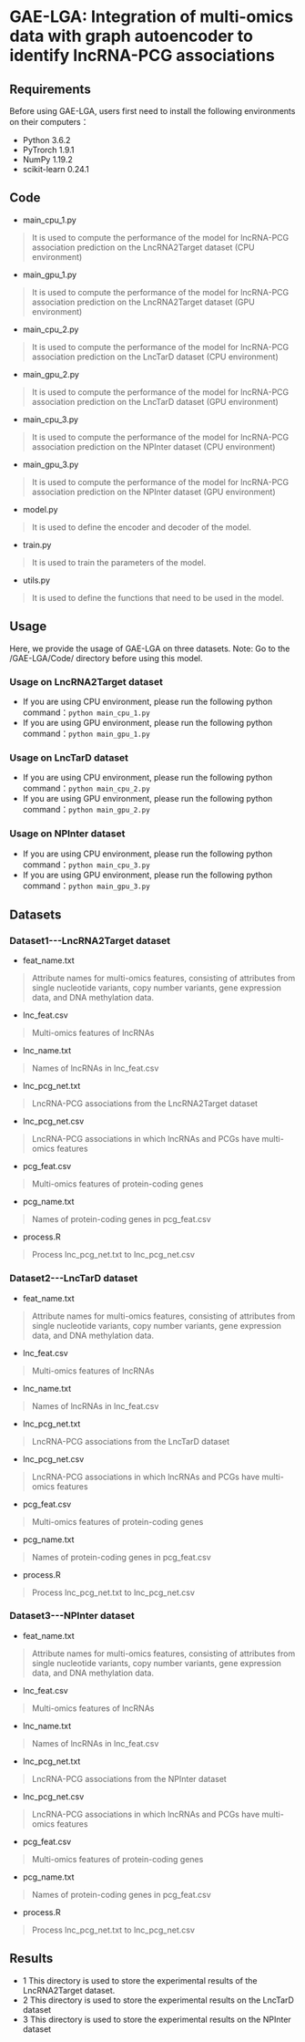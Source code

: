 # GAE-LGA: Integration of multi-omics data with graph autoencoder to identify lncRNA-PCG associations

## Requirements
Before using GAE-LGA, users first need to install the following environments on their computers：
  * Python 3.6.2
  * PyTrorch 1.9.1
  * NumPy 1.19.2
  * scikit-learn 0.24.1

## Code
  * main_cpu_1.py
  >It is used to compute the performance of the model for lncRNA-PCG association prediction on the LncRNA2Target dataset (CPU environment)
  * main_gpu_1.py
  >It is used to compute the performance of the model for lncRNA-PCG association prediction on the LncRNA2Target dataset (GPU environment)
  * main_cpu_2.py
  >It is used to compute the performance of the model for lncRNA-PCG association prediction on the LncTarD dataset (CPU environment)
  * main_gpu_2.py
  >It is used to compute the performance of the model for lncRNA-PCG association prediction on the LncTarD dataset (GPU environment)
  * main_cpu_3.py
  >It is used to compute the performance of the model for lncRNA-PCG association prediction on the NPInter dataset (CPU environment)
  * main_gpu_3.py
  >It is used to compute the performance of the model for lncRNA-PCG association prediction on the NPInter dataset (GPU environment)
  * model.py
  >It is used to define the encoder and decoder of the model.
  * train.py
  >It is used to train the parameters of the model.
  * utils.py
  >It is used to define the functions that need to be used in the model.

## Usage
Here, we provide the usage of GAE-LGA on three datasets. Note: Go to the /GAE-LGA/Code/ directory before using this model.
### Usage on LncRNA2Target dataset
  * If you are using CPU environment, please run the following python command：```python main_cpu_1.py```
  * If you are using GPU environment, please run the following python command：```python main_gpu_1.py```
### Usage on LncTarD dataset
  * If you are using CPU environment, please run the following python command：```python main_cpu_2.py```
  * If you are using GPU environment, please run the following python command：```python main_gpu_2.py```
### Usage on NPInter dataset
  * If you are using CPU environment, please run the following python command：```python main_cpu_3.py```
  * If you are using GPU environment, please run the following python command：```python main_gpu_3.py```

## Datasets
### Dataset1---LncRNA2Target dataset
  * feat_name.txt   
  >Attribute names for multi-omics features, consisting of attributes from single nucleotide variants, copy number variants, gene expression data, and DNA methylation data.
  * lnc_feat.csv
  >Multi-omics features of lncRNAs
  * lnc_name.txt
  >Names of lncRNAs in lnc_feat.csv
  * lnc_pcg_net.txt
  >LncRNA-PCG associations from the LncRNA2Target dataset
  * lnc_pcg_net.csv
  >LncRNA-PCG associations in which lncRNAs and PCGs have multi-omics features
  * pcg_feat.csv
  >Multi-omics features of  protein-coding genes
  * pcg_name.txt
  >Names of protein-coding genes in pcg_feat.csv
  * process.R
  >Process lnc_pcg_net.txt to lnc_pcg_net.csv
### Dataset2---LncTarD dataset
  * feat_name.txt   
  >Attribute names for multi-omics features, consisting of attributes from single nucleotide variants, copy number variants, gene expression data, and DNA methylation data.
  * lnc_feat.csv
  >Multi-omics features of lncRNAs
  * lnc_name.txt
  >Names of lncRNAs in lnc_feat.csv
  * lnc_pcg_net.txt
  >LncRNA-PCG associations from the LncTarD dataset
  * lnc_pcg_net.csv
  >LncRNA-PCG associations in which lncRNAs and PCGs have multi-omics features
  * pcg_feat.csv
  >Multi-omics features of  protein-coding genes
  * pcg_name.txt
  >Names of protein-coding genes in pcg_feat.csv
  * process.R
  >Process lnc_pcg_net.txt to lnc_pcg_net.csv
### Dataset3---NPInter dataset
  * feat_name.txt   
  >Attribute names for multi-omics features, consisting of attributes from single nucleotide variants, copy number variants, gene expression data, and DNA methylation data.
  * lnc_feat.csv
  >Multi-omics features of lncRNAs
  * lnc_name.txt
  >Names of lncRNAs in lnc_feat.csv
  * lnc_pcg_net.txt
  >LncRNA-PCG associations from the NPInter dataset
  * lnc_pcg_net.csv
  >LncRNA-PCG associations in which lncRNAs and PCGs have multi-omics features
  * pcg_feat.csv
  >Multi-omics features of  protein-coding genes
  * pcg_name.txt
  >Names of protein-coding genes in pcg_feat.csv
  * process.R
  >Process lnc_pcg_net.txt to lnc_pcg_net.csv

## Results
 * 1    This directory is used to store the experimental results of the LncRNA2Target dataset.
 * 2    This directory is used to store the experimental results on the LncTarD dataset
 * 3    This directory is used to store the experimental results on the NPInter dataset



